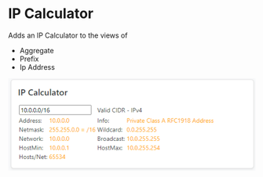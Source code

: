 # IP Calculator

Adds an IP Calculator to the views of
- Aggregate
- Prefix
- Ip Address

![IP Calculator image](docs/images/IPCalculator.png)
